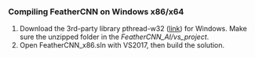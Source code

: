 ### Compiling FeatherCNN on Windows x86/x64

1. Download the 3rd-party library  pthread-w32 ([link](ftp://sourceware.org/pub/pthreads-win32/pthreads-w32-2-9-1-release.zip)) for Windows. Make sure the unzipped folder in the *FeatherCNN_AI/vs_project*.
2. Open FeatherCNN_x86.sln with VS2017, then build the solution.
